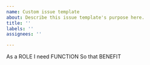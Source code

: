 ```yaml
---
name: Custom issue template
about: Describe this issue template's purpose here.
title: ''
labels: ''
assignees: ''

---
```


As a ROLE 
I need FUNCTION
So that BENEFIT
